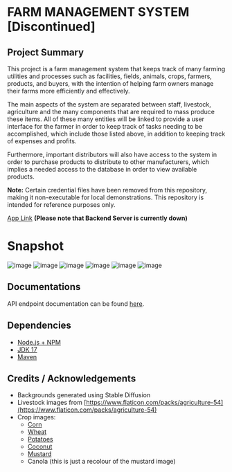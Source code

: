 # **FARM MANAGEMENT SYSTEM [Discontinued]**

## Project Summary
This project is a farm management system that keeps track of many farming utilities and processes such as facilities, fields, animals, crops, farmers, products, and buyers, with the intention of helping farm owners manage their farms more efficiently and effectively.

The main aspects of the system are separated between staff, livestock, agriculture and the many components that are required to mass produce these items. All of these many entities will be linked to provide a user interface for the farmer in order to keep track of tasks needing to be accomplished, which include those listed above, in addition to keeping track of expenses and profits.

Furthermore, important distributors will also have access to the system in order to purchase products to distribute to other manufacturers, which implies a needed access to the database in order to view available products.

**Note:** Certain credential files have been removed from this repository, making it non-executable for local demonstrations. This repository is intended for reference purposes only.

[App Link](https://farm-management-system-eight.vercel.app/login) **(Please note that Backend Server is currently down)**

# Snapshot
![image](https://github.com/user-attachments/assets/f42db22e-acb7-4bc3-a743-af662d041d68)
![image](https://github.com/user-attachments/assets/45b3c09f-88aa-4401-b076-c4f5c1ea45e5)
![image](https://github.com/user-attachments/assets/df4a5756-9b1b-4605-a079-753dbf9724f4)
![image](https://github.com/user-attachments/assets/9d0e983a-a784-46b1-b3ec-6b50c7b00e46)
![image](https://github.com/user-attachments/assets/f3a69e9d-0623-42c3-9f8d-2c3a7ef25a60)
![image](https://github.com/user-attachments/assets/e71d78fc-5896-483b-8382-f9c61c6bce73)


## Documentations
API endpoint documentation can be found [here](./_docs/api.md).

## Dependencies
- [Node.js + NPM](https://nodejs.org/en/download/)
- [JDK 17](https://www.oracle.com/ca-en/java/technologies/downloads/)
- [Maven](https://maven.apache.org/download.cgi)

## Credits / Acknowledgements
- Backgrounds generated using Stable Diffusion
- Livestock images from [https://www.flaticon.com/packs/agriculture-54](https://www.flaticon.com/packs/agriculture-54)
- Crop images:
  - [Corn](https://www.flaticon.com/free-icon/corn_9432700?term=corn&related_id=9432700)
  - [Wheat](https://www.flaticon.com/free-icon/grain_575435?term=wheat&related_id=575435)
  - [Potatoes](https://www.flaticon.com/free-icon/potato_1652077?term=potato&related_id=1652077)
  - [Coconut](https://www.flaticon.com/free-icon/coconut_1475932?term=coconut&related_id=1475932)
  - [Mustard](https://www.flaticon.com/free-icon/mustard_1407631?term=mustard&related_id=1407631)
  - Canola (this is just a recolour of the mustard image)
